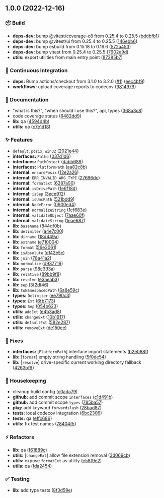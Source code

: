 ## 1.0.0 (2022-12-16)


### :package: Build

* **deps-dev:** bump @vitest/coverage-c8 from 0.25.4 to 0.25.5 ([bddbfb1](https://github.com/flex-development/pathe/commit/bddbfb14373af65a8da37efbda784d18571bfa3e))
* **deps-dev:** bump @vitest/ui from 0.25.4 to 0.25.5 ([146ebb6](https://github.com/flex-development/pathe/commit/146ebb69628420c6b652c31265b9b08eb8a13282))
* **deps-dev:** bump esbuild from 0.15.18 to 0.16.6 ([572a453](https://github.com/flex-development/pathe/commit/572a4538ef91feaf036487c5794d8294fe52b011))
* **deps-dev:** bump vitest from 0.25.4 to 0.25.5 ([7902e9d](https://github.com/flex-development/pathe/commit/7902e9d9b91287000cbf73cf03d8a8f0b6ad4c4d))
* **utils:** export utilities from main entry point ([87385b7](https://github.com/flex-development/pathe/commit/87385b79af0496cf3883d8ce702b58dbb015dc39))


### :robot: Continuous Integration

* **deps:** Bump actions/checkout from 3.1.0 to 3.2.0 ([#1](https://github.com/flex-development/pathe/issues/1)) ([eec4bf9](https://github.com/flex-development/pathe/commit/eec4bf9f427dc9206ca42943fd6ffaadbe1d611a))
* **workflows:** upload coverage reports to codecov ([9814979](https://github.com/flex-development/pathe/commit/98149796bc36b58b73d9907bcd23c9bc7786cd88))


### :pencil: Documentation

* "what is this?", "when should i use this?", api, types ([368a3c8](https://github.com/flex-development/pathe/commit/368a3c839aa3f2d9a083dfde0ec89dff3daa878d))
* code coverage status ([6482dd9](https://github.com/flex-development/pathe/commit/6482dd9fcfe90b688ecc69b22b55861fb3e8ce46))
* **lib:** qa ([4594d4b](https://github.com/flex-development/pathe/commit/4594d4b1136f3823ae47daf5e1ac93bd65f32341))
* **utils:** qa ([c7e1d18](https://github.com/flex-development/pathe/commit/c7e1d18e80315e502c56a476118e2d9148adc928))


### :sparkles: Features

* `default`, `posix`, `win32` ([2021e44](https://github.com/flex-development/pathe/commit/2021e44ffe0285203471dc2dd736a4b38b5cee50))
* **interfaces:** `Pathe` ([037d1d6](https://github.com/flex-development/pathe/commit/037d1d653ec769ca99f76b08b052a0e81850ce21))
* **interfaces:** `PathObject` ([dabb689](https://github.com/flex-development/pathe/commit/dabb6894b13d7bbda8eee3b09ee16c797455ea77))
* **interfaces:** `PlatformPath` ([aa82c8b](https://github.com/flex-development/pathe/commit/aa82c8be9605daf204b20dc4655eb997101f0c16))
* **internal:** `ensurePosix` ([12e2a26](https://github.com/flex-development/pathe/commit/12e2a269ad933cf769e132d47f405e990d5fec39))
* **internal:** `ERR_INVALID_ARG_TYPE` ([27696dc](https://github.com/flex-development/pathe/commit/27696dc65e496080318d49e59af394aa14ea4a3e))
* **internal:** `formatExt` ([6287a90](https://github.com/flex-development/pathe/commit/6287a90078370787755863939e2f17c6c658a207))
* **internal:** `isDrivePath` ([1e6f18d](https://github.com/flex-development/pathe/commit/1e6f18d5e394a8c9f0f22b9faef1afa9b78a97bf))
* **internal:** `isSep` ([3ece912](https://github.com/flex-development/pathe/commit/3ece912d995366c0b30d564f082c24c6807c0181))
* **internal:** `isUncPath` ([521bdd9](https://github.com/flex-development/pathe/commit/521bdd9727e949983524d8a9a94ab9fc96ab2439))
* **internal:** `NodeError` ([0900ed4](https://github.com/flex-development/pathe/commit/0900ed4c3a42c0fd6224b3c8504d6cd645bec994))
* **internal:** `normalizeString` ([1cf683e](https://github.com/flex-development/pathe/commit/1cf683e314a2c3f22ffdef934bb31f98af75fa82))
* **internal:** `validateObject` ([7aae60f](https://github.com/flex-development/pathe/commit/7aae60f336e77286eed675efbaaeede1384f7168))
* **internal:** `validateString` ([1eae687](https://github.com/flex-development/pathe/commit/1eae687291e74acc7b4f352f9bd63e9d2576d623))
* **lib:** `basename` ([844df0b](https://github.com/flex-development/pathe/commit/844df0bf7fdeac365e2c5899d64ac59b1eadf16e))
* **lib:** `delimiter` ([a4e7c00](https://github.com/flex-development/pathe/commit/a4e7c00101f88820dc7bdbc683beaab2c0dc9b5d))
* **lib:** `dirname` ([18d449a](https://github.com/flex-development/pathe/commit/18d449af8a5ece7f3f67012d9e93ac6d2bd9a328))
* **lib:** `extname` ([e710004](https://github.com/flex-development/pathe/commit/e710004dfee3a01e77283422a5aab71354fab4df))
* **lib:** `format` ([56e3061](https://github.com/flex-development/pathe/commit/56e3061e4d864d33869482740566c895fc643691))
* **lib:** `isAbsolute` ([df42e5c](https://github.com/flex-development/pathe/commit/df42e5c00f7e8190d692e49729bd74b608b9a12d))
* **lib:** `join` ([78a41a2](https://github.com/flex-development/pathe/commit/78a41a2be736af4401568ff1a51417d21b4b5d78))
* **lib:** `normalize` ([d937719](https://github.com/flex-development/pathe/commit/d93771982af37fb042f5db59d0fd1298a660e0be))
* **lib:** `parse` ([98c393a](https://github.com/flex-development/pathe/commit/98c393a5f9bb11253181532a224bd4a99a38b00e))
* **lib:** `relative` ([89bb9f8](https://github.com/flex-development/pathe/commit/89bb9f89aa454edb339471713b700acad1aff189))
* **lib:** `resolve` ([e3aeab3](https://github.com/flex-development/pathe/commit/e3aeab3b438d099f5e274369c859acb312876701))
* **lib:** `sep` ([3f2df46](https://github.com/flex-development/pathe/commit/3f2df46c37eb18f8b1052d7957c061fa6e295c44))
* **lib:** `toNamespacedPath` ([6a8e59c](https://github.com/flex-development/pathe/commit/6a8e59c9d40c2683d263d8ca674eabec5fe6c244))
* **types:** `Delimiter` ([ee790c3](https://github.com/flex-development/pathe/commit/ee790c3e7afe2cdc9b296eb6604b2995db620f5e))
* **types:** `Ext` ([6fb7173](https://github.com/flex-development/pathe/commit/6fb7173fd9781d64f985da62e3e360299c17bec1))
* **types:** `Sep` ([054b623](https://github.com/flex-development/pathe/commit/054b623fefe35a88de4eb3dd11dfede1bd303db3))
* **utils:** `addExt` ([e4b3ad8](https://github.com/flex-development/pathe/commit/e4b3ad8685431152c43efe961bba3e9acf3f6e03))
* **utils:** `changeExt` ([10b1917](https://github.com/flex-development/pathe/commit/10b1917ae5750100888899bc1f0645b45d848851))
* **utils:** `defaultExt` ([582e287](https://github.com/flex-development/pathe/commit/582e287137cd2b9460044f9e825b4a8ed457a0fa))
* **utils:** `removeExt` ([de150ee](https://github.com/flex-development/pathe/commit/de150ee4ece55c00d8abc956f788baf4bc0385f0))


### :bug: Fixes

* **interfaces:** [`PlatformPath`] interface import statements ([b2e088f](https://github.com/flex-development/pathe/commit/b2e088f690257ec723c20f3f40bffa686a49d110))
* **lib:** [`format`] empty string handling ([5f0de54](https://github.com/flex-development/pathe/commit/5f0de54176e481c59d16320531bf2080e39d2aad))
* **lib:** [`resolve`] drive-specific current working directory fallback ([4263bf9](https://github.com/flex-development/pathe/commit/4263bf9f224025df39cb614ae9c124eee876d339))


### :house_with_garden: Housekeeping

* cleanup build config ([c0ada79](https://github.com/flex-development/pathe/commit/c0ada79d8fa8dfbeb960275272d0bf36cf6a5eb3))
* **github:** add commit scope `interfaces` ([c1d491b](https://github.com/flex-development/pathe/commit/c1d491bee529cae367f1b7934a793b29fa1678fd))
* **github:** add commit scope `types` ([785ba57](https://github.com/flex-development/pathe/commit/785ba575ef3ece2e8cdf11ddb6c531a5aeed1ab2))
* **pkg:** add keyword `forwardslash` ([28bad87](https://github.com/flex-development/pathe/commit/28bad87003bf2c9427d88f32bec7e67e437a9ef5))
* **tests:** local codecov integration ([6bc2306](https://github.com/flex-development/pathe/commit/6bc23062f3c86973d37522e95da696de7b3fbc9d))
* **tests:** qa ([effc686](https://github.com/flex-development/pathe/commit/effc686bb57da47ff3aa90ad38cd272b1a95129a))
* **utils:** fix test names ([78404f5](https://github.com/flex-development/pathe/commit/78404f5f3681657af6409eaa4f4e701ea59913db))


### :zap: Refactors

* **lib:** qa ([f61889c](https://github.com/flex-development/pathe/commit/f61889c35840239cbf839099e52f2f3126469c81))
* **utils:** [`changeExt`] allow file extension removal ([3d069cb](https://github.com/flex-development/pathe/commit/3d069cb584b7d21434c9aaa55eb4c60ca26e37b8))
* **utils:** expose `formatExt` as utility ([e58f9e2](https://github.com/flex-development/pathe/commit/e58f9e287ae9bc20b41e680e24f2c04239b4bcd8))
* **utils:** qa ([fda2454](https://github.com/flex-development/pathe/commit/fda2454660f85ad27b97c422bab42a751bf46c5c))


### :white_check_mark: Testing

* **lib:** add type tests ([8f3d59e](https://github.com/flex-development/pathe/commit/8f3d59e16201db971eaf02580bdaaa2c58d84f4b))
